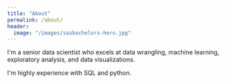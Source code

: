 ```yaml
---
title: "About"
permalink: /about/
header:
  image: "/images/sasbachelors-hero.jpg"
---
```


I'm a senior data scientist who excels at data wrangling, machine learning, exploratory analysis, and data visualizations.

I'm highly experience with SQL and python.
